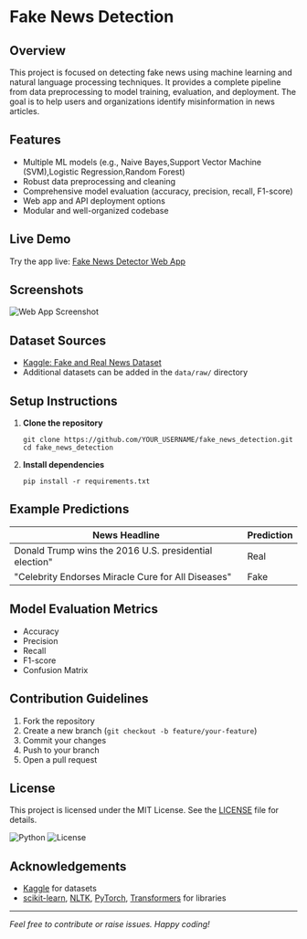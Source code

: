 # Fake News Detection

## Overview
This project is focused on detecting fake news using machine learning and natural language processing techniques. It provides a complete pipeline from data preprocessing to model training, evaluation, and deployment. The goal is to help users and organizations identify misinformation in news articles.

## Features
- Multiple ML models (e.g., Naive Bayes,Support Vector Machine (SVM),Logistic Regression,Random Forest)
- Robust data preprocessing and cleaning
- Comprehensive model evaluation (accuracy, precision, recall, F1-score)
- Web app and API deployment options
- Modular and well-organized codebase

## Live Demo
Try the app live: [Fake News Detector Web App](https://your-app-link.com)

## Screenshots

![Web App Screenshot](app/screenshots/homepage.png)


## Dataset Sources
- [Kaggle: Fake and Real News Dataset](https://www.kaggle.com/clmentbisaillon/fake-and-real-news-dataset)
- Additional datasets can be added in the `data/raw/` directory

## Setup Instructions
1. **Clone the repository**
    ```
    git clone https://github.com/YOUR_USERNAME/fake_news_detection.git
    cd fake_news_detection
    ```
2. **Install dependencies**
    ```
    pip install -r requirements.txt
    ```

## Example Predictions

| News Headline                                            | Prediction |
|----------------------------------------------------------|------------|
| Donald Trump wins the 2016 U.S. presidential election"   | Real       |
| "Celebrity Endorses Miracle Cure for All Diseases"       | Fake       |


## Model Evaluation Metrics
- Accuracy
- Precision
- Recall
- F1-score
- Confusion Matrix

## Contribution Guidelines
1. Fork the repository
2. Create a new branch (`git checkout -b feature/your-feature`)
3. Commit your changes
4. Push to your branch
5. Open a pull request

## License
This project is licensed under the MIT License. See the [LICENSE](LICENSE) file for details.

![Python](https://img.shields.io/badge/python-3.8%2B-blue)
![License](https://img.shields.io/badge/license-MIT-green)

## Acknowledgements
- [Kaggle](https://www.kaggle.com/) for datasets
- [scikit-learn](https://scikit-learn.org/), [NLTK](https://www.nltk.org/), [PyTorch](https://pytorch.org/), [Transformers](https://huggingface.co/transformers/) for libraries

---

*Feel free to contribute or raise issues. Happy coding!*

